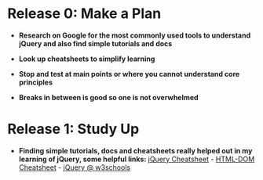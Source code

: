 # Release 0: Make a Plan

* **Research on Google for the most commonly used tools to understand jQuery and also find simple tutorials and docs**

* **Look up cheatsheets to simplify learning**

* **Stop and test at main points or where you cannot understand core principles**

* **Breaks in between is good so one is not overwhelmed**

# Release 1: Study Up

* **Finding simple tutorials, docs and cheatsheets really helped out in my learning of jQuery, some helpful links:**
[jQuery Cheatsheet](https://oscarotero.com/jquery/) -
[HTML-DOM Cheatsheet](http://overapi.com/html-dom) -
[jQuery @ w3schools](http://www.w3schools.com/jquery/default.asp)
